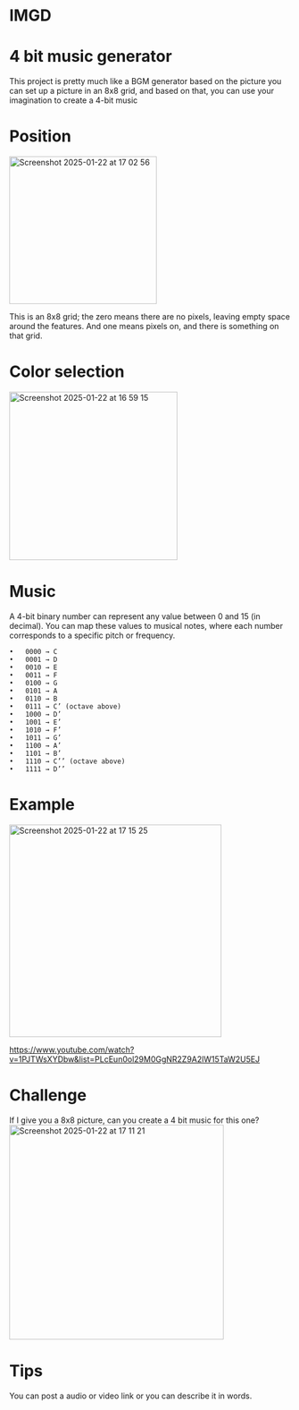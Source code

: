 # IMGD

# 4 bit music generator 
This project is pretty much like a BGM generator based on the picture you can set up a picture in an 8x8 grid, and based on that, you can use your imagination to create a 4-bit music


# Position
<img width="264" alt="Screenshot 2025-01-22 at 17 02 56" src="https://github.com/user-attachments/assets/bef473af-d364-442e-b5d1-c664178ca606" />


This is an 8x8 grid; the zero means there are no pixels, leaving empty space around the features. And one means pixels on, and there is something on that grid.

# Color selection
<img width="301" alt="Screenshot 2025-01-22 at 16 59 15" src="https://github.com/user-attachments/assets/159f0052-da55-403d-b179-b7bbd43790b6" />


# Music 
A 4-bit binary number can represent any value between 0 and 15 (in decimal). You can map these values to musical notes, where each number corresponds to a specific pitch or frequency.

	•	0000 → C
	•	0001 → D
	•	0010 → E
	•	0011 → F
	•	0100 → G
	•	0101 → A
	•	0110 → B
	•	0111 → C’ (octave above)
	•	1000 → D’
	•	1001 → E’
	•	1010 → F’
	•	1011 → G’
	•	1100 → A’
	•	1101 → B’
	•	1110 → C’’ (octave above)
	•	1111 → D’’

 # Example
 <img width="380" alt="Screenshot 2025-01-22 at 17 15 25" src="https://github.com/user-attachments/assets/3d1ad0f7-1371-44b0-b3e0-3ec113ba587a" />

 https://www.youtube.com/watch?v=1PJTWsXYDbw&list=PLcEun0ol29M0GgNR2Z9A2lW15TaW2U5EJ

 # Challenge
 If I give you a 8x8 picture, can you create a 4 bit music for this one?
 <img width="384" alt="Screenshot 2025-01-22 at 17 11 21" src="https://github.com/user-attachments/assets/d211f0c6-ad2d-4882-8a21-15e71915f237" />

# Tips
You can post a audio or video link or you can describe it in words. 
